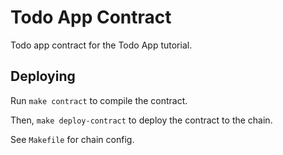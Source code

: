 # Todo App Contract

Todo app contract for the Todo App tutorial.

## Deploying

Run `make contract` to compile the contract.

Then, `make deploy-contract` to deploy the contract to the chain.

See `Makefile` for chain config.